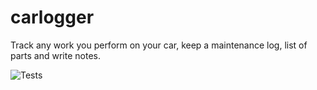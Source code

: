 # carlogger
Track any work you perform on your car, keep a maintenance log, list of parts and write notes.  


![Tests](https://github.com/FancySnacks/carlogger/actions/workflows/actions.yml/badge.svg)